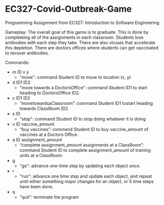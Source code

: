 # EC327-Covid-Outbreak-Game
Programming Assignment from EC327: Introduction to Software Engineering

Gameplay:
The overall goal of this game is to graduate. This is done by completeing all of the assignments in each classroom.
Students lose antibodies with each step they take. There are also viruses that accelerate this depletion.
There are doctors offices where students can get vaccinated to recover antibodies.

Commands:
- m ID x y 
  - "move": command Student ID to move to location (x, y)
- d ID1 ID2 
  - "move towards a DoctorsOffice": command Student ID1 to start heading to DoctorsOffice ID2.
- c ID1 ID2 
  - “movetowardsaClassroom”: command Student ID1 tostart heading towards ClassRoom ID2.
- s ID 
  - "stop": command Student ID to stop doing whatever it is doing
- v ID vaccine_amount 
  - “buy vaccines”: command Student ID to buy vaccine_amount of vaccines at a Doctors Office.
- a ID assignment_amount 
  - “complete assignment_amount assignments at a ClassRoom”: command Student ID to complete assignment_amount of training units at a ClassRoom.
- g 
  - "go": advance one-time step by updating each object once.
- r 
  - "run": advance one time step and update each object, and repeat until either something major changes for an object, or 5 time steps have been done.
- q 
  - "quit": terminate the program
